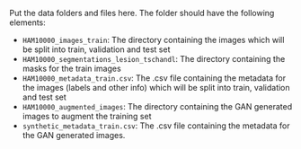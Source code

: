 Put the data folders and files here. The folder should have the following elements:
-   `HAM10000_images_train`: The directory containing the images which will be split into train, validation and test set
-   `HAM10000_segmentations_lesion_tschandl`: The directory containing the masks for the train images
-   `HAM10000_metadata_train.csv`: The .csv file containing the metadata for the images (labels and other info) which will be split into train, validation and test set
-   `HAM10000_augmented_images`: The directory containing the GAN generated images to augment the training set
-   `synthetic_metadata_train.csv`: The .csv file containing the metadata for the GAN generated images.
